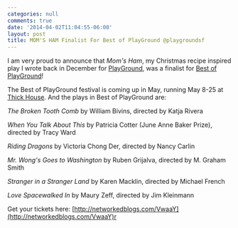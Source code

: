 ```yaml
---
categories: null
comments: true
date: '2014-04-02T11:04:55-06:00'
layout: post
title: MOM'S HAM Finalist For Best of PlayGround @playgroundsf
---
```


I am very proud to announce that *Mom's Ham*, my Christmas recipe inspired play I wrote back in December for [PlayGround](http://playground-sf.org/), was a finalist for [Best of PlayGround](http://networkedblogs.com/VwaaY)!

The Best of PlayGround festival is coming up in May, running May 8-25 at [Thick House](http://www.thickhouse.org/). And the plays in Best of PlayGround are:

*The Broken Tooth Comb* by William Bivins, directed by Katja Rivera

*When You Talk About This* by Patricia Cotter (June Anne Baker Prize), directed by Tracy Ward

*Riding Dragons* by Victoria Chong Der, directed by Nancy Carlin

*Mr. Wong's Goes to Washington* by Ruben Grijalva, directed by M. Graham Smith

*Stranger in a Stranger Land* by Karen Macklin, directed by Michael French

*Love Spacewalked In* by Maury Zeff, directed by Jim Kleinmann

Get your tickets here: [http://networkedblogs.com/VwaaY](http://networkedblogs.com/VwaaY)r